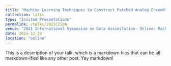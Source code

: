 ```yaml
---
title: "Machine Learning Techniques to Construct Patched Analog Ensembles for Data Assimilation"
collection: talks
type: "Invited Presentations"
permalink: /talks/2021CISDA
venue: "2021 International Symposium on Data Assimilation- Online: Machine Learning for Data Assimilation"
date: 2021-12-29
location: "online"
---
```


This is a description of your talk, which is a markdown files that can be all markdown-ified like any other post. Yay markdown!
